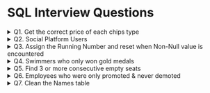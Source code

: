 # SQL Interview Questions
<details>
  <summary>Q1. Get the correct price of each chips type</summary>
  
  #### Problem Statement:
  Write a query to get the listed chips in order of their amounts respectively, if there is no chips mentioned then the amount should be skipped.<br />
    
  #### Table Schema, Sample Input, and output
  
  `Chips` **Table**
  
  | Column Name   | Type     |
  | :------------ |:---------|
  | Chips         | VARCHAR  |
  | Amt           | VARCHAR  |

  **Table Creation:**
  ```sql
  CREATE TABLE Chips_tbl (
    Chips VARCHAR(500),
    Amount VARCHAR(500)
  );
  
  INSERT INTO Chips_tbl(Chips, Amount) VALUES
  ('lays1, uncle_chips1, kurkure1', '10,20,30'),
  ('wafferrs2', '40,50'),
  ('potatochips3, hotchips3, balaji3', '60,70,80');
  ```
  
  `Chips` **Example Input:**
  
  | Chips    | Amt      |
  | :--- | :--- |
  | lays1, uncle_chips1, kurkure1 | 10,20,30 |
  | wafferrs2 | 40,50 |
  | potatochips3, hotchips3, balaji3 | 60,70,80 |

  `Example` **Output:**
  | Chips_List | Amt |
  | :--- | :--- |
  | lays1 | 10  |
  | uncle_chips1 | 20  |
  | kurkure1 |  30 |
  | wafferrs2 | 40  |
  | potatochips3 | 60  |
  | hotchips3 |  70 |
  | balaji3   |  80 |

  ```sql
  -- Split the Chips column into multiple rows by delimiter & CROSS APPLY with Main Table
  WITH CTE_Chips AS (
    SELECT T.Chips, C.Ordinal, TRIM(C.Value) AS Chips_List
    FROM Chips_tbl T
    CROSS APPLY STRING_SPLIT(Chips,',',1) C
  ),
  -- Split the Amount column into multiple rows by delimiter & CROSS APPLY with Main Table
  CTE_Amt AS (
    SELECT T.Chips, A.Ordinal, A.Value AS Amt
    FROM Chips_tbl T
    CROSS APPLY STRING_SPLIT(Amount,',',1) A
  )
  -- JOIN both the CTEs on Main Table Chips Column & Ordinal/Index of each chips to identify the price
  SELECT Chips.Chips_List, Amt.Amt 
  FROM CTE_Chips Chips 
  INNER JOIN CTE_Amt Amt
  	ON Chips.Chips = Amt.Chips 
  	AND Chips.Ordinal = Amt.Ordinal;
  ```
</details>
<details>
  <summary>Q2. Social Platform Users</summary>
  
#### Problem Statement:
  Write a query to get the users who are viewers of both platforms, "*Twitch*" & "*Youtube*", and have *atleast once a minimum of 10mins watch time*.<br />
  
#### Table Schema, Sample Input, and output

  `Platforms` **Table**
  
  | Column Name   | Type     |
  | :------------ |:---------|
  | user_id       | INT      |
  | session_start | DATETIME |
  | session_end   | DATETIME |
  | platforms     | VARCHAR  |

  **Table Creation:**

  ```sql
  -- DDL Script for Table creation & loading the data
  CREATE TABLE NamasteSQL.tbl_Platform (
  	user_id INT NOT NULL,
  	session_start DATETIME,
  	session_end DATETIME,
  	platforms VARCHAR(20)
  );
  
  INSERT INTO NamasteSQL.tbl_Platform (user_id, session_start, session_end, platforms) VALUES
  (0, '2020-08-11 05:51:31.000', '2020-08-11 05:54:45.000', 'Twitch'),
  (0, '2020-03-11 03:01:40.000', '2020-03-11 03:01:59.000', 'Twitch'),
  (0, '2020-08-11 03:50:45.000', '2020-08-11 03:55:59.000', 'Youtube'),
  (1, '2020-11-19 06:24:24.000', '2020-11-19 07:24:38.000', 'Youtube'),
  (1, '2020-11-20 06:59:57.000', '2020-11-20 07:20:11.000', 'Twitch'),
  (2, '2020-07-11 03:36:54.000', '2020-07-11 03:37:08.000', 'OTT'),
  (2, '2020-11-14 03:36:05.000', '2020-11-14 03:39:19.000', 'Youtube'),
  (2, '2020-07-11 14:32:19.000', '2020-07-11 14:42:33.000', 'Youtube'),
  (3, '2020-11-26 11:41:47.000', '2020-11-26 11:52:01.000', 'Twitch'),
  (3, '2020-10-11 22:15:14.000', '2020-10-11 22:18:28.000', 'Youtube');
  ```

  `Platforms` **Example Input:**
  
  | user_id    | session_start      | session_end   | platforms        |
  | :--- | :--- | :---| :--- |
  | 0 | 2020-08-11 05:51:31.000 | 2020-08-11 05:54:45.000 | Twitch |
  | 0 | 2020-03-11 03:01:40.000 | 2020-03-11 03:01:59.000 | Twitch |
  | 0 | 2020-08-11 03:50:45.000 | 2020-08-11 03:55:59.000 | Youtube |
  | 1 | 2020-11-19 06:24:24.000 | 2020-11-19 07:24:38.000 | Youtube |
  | 1 | 2020-11-20 06:59:57.000 | 2020-11-20 07:20:11.000 | Twitch |
  | 2 | 2020-07-11 03:36:54.000 | 2020-07-11 03:37:08.000 | OTT |
  | 2 | 2020-11-14 03:36:05.000 | 2020-11-14 03:39:19.000 | Youtube |
  | 2 | 2020-07-11 14:32:19.000 | 2020-07-11 14:42:33.000 | Youtube |
  | 3 | 2020-11-26 11:41:47.000 | 2020-11-26 11:52:01.000 | Twitch |
  | 3 | 2020-10-11 22:15:14.000 | 2020-10-11 22:18:28.000 | Youtube |

  `Example` **Output:**
  | user_id |
  | :--- |
  | 1 |
  | 3 |

  **Approach 1**
  ```sql
  -- Approach 1 - Using GROUP BY, CTE & INNER JOIN
  WITH cte_users AS (
  	-- Get the users of two platforms (Twitch & Youtube)
  	SELECT user_id
  	FROM NamasteSQL.tbl_Platform
  	WHERE platforms IN ('Twitch', 'Youtube')
  	GROUP BY user_id
  	HAVING COUNT(DISTINCT platforms) = 2
  ),
  cte_duration AS (
  	-- Get the users who have at least 10mins of watch time on either Twitch or Youtube
  	SELECT user_id
  	FROM NamasteSQL.tbl_Platform
  	WHERE platforms IN ('Twitch', 'Youtube')
  	AND DATEDIFF(MINUTE, session_start, session_end) >= 10
  )
  -- Final query to find the users of both platforms who have at least 10mins of watch time once
  SELECT DISTINCT u.user_id
  FROM cte_users u INNER JOIN cte_duration d
  ON u.user_id = d.user_id;
  ```

  **Approach 2**
  ```sql
  -- Approach 2 - Using DENSE_RANK() & INNER JOIN
  SELECT DISTINCT D.user_id
  FROM NamasteSQL.tbl_Platform D
  INNER JOIN (
  	SELECT user_id, DENSE_RANK() OVER(PARTITION BY user_id ORDER BY platforms) AS drank
  	FROM NamasteSQL.tbl_Platform
  	WHERE platforms IN ('Twitch', 'Youtube')
  ) U ON D.user_id = U.user_id
  WHERE DATEDIFF(MINUTE, D.session_start, D.session_end) >= 10
  AND u.drank = 2;
  ``` 
</details>
<details>
  <summary>Q3. Assign the Running Number and reset when Non-Null value is encountered</summary>
  
#### Problem Statement:
  Write a query to get the Running number when the flag encounters a NULL & again reset it for the next subsequent follow-up when it encounters a Non-NULL value.<br />
  
#### Table Schema, Sample Input, and output

  `Log_tbl` **Table**
  
  | Column Name   | Type     |
  | :------------ |:---------|
  | id            | INT      |
  | date          | DATE     |
  | flag          | INT      |

  **Table Creation:**

  ```sql
  -- DDL Script for Table creation & loading the data
  CREATE TABLE NamasteSQL.Log_tbl (
  	id INT,
  	date DATE,
  	flag INT
  );
  
  INSERT INTO NamasteSQL.Log_tbl (id, date, flag) VALUES
  (1, '2019-01-01', null),
  (1, '2019-01-02', null),
  (1, '2019-01-03', null),
  (1, '2019-01-04', 1),
  (1, '2019-01-05', null),
  (1, '2019-01-06', null),
  (1, '2019-01-07', 1),
  (2, '2019-01-02', 1),
  (2, '2019-01-03', null),
  (2, '2019-01-04', 1),
  (2, '2019-01-05', null),
  (2, '2019-01-06', null);
  ```

  `Log_tbl` **Example Input:**
  | id    | date      | flag   |
  | :--- | :--- | :--- |
  |1 | 2019-01-01 | null |
  |1 | 2019-01-02 | null |
  |1 | 2019-01-03 | null |
  |1 | 2019-01-04 | 1 |
  |1 | 2019-01-05 | null |
  |1 | 2019-01-06 | null |
  |1 | 2019-01-07 | 1 |
  |2 | 2019-01-02 | 1 |
  |2 | 2019-01-03 | null |
  |2 | 2019-01-04 | 1 |
  |2 | 2019-01-05 | null |
  |2 | 2019-01-06 | null |

  `Log_tbl` **Output:**
  | id   | date | flag | running_num |
  | :--- | :--- | :--- | :--- |
  |1 | 2019-01-01 | null | 1 |
  |1 | 2019-01-02 | null | 2 |
  |1 | 2019-01-03 | null | 3 |
  |1 | 2019-01-04 | 1 | null |
  |1 | 2019-01-05 | null | 1 |
  |1 | 2019-01-06 | null | 2 |
  |1 | 2019-01-07 | 1 | null |
  |2 | 2019-01-02 | 1 | null |
  |2 | 2019-01-03 | null | 1 |
  |2 | 2019-01-04 | 1 | null |
  |2 | 2019-01-05 | null | 1 |
  |2 | 2019-01-06 | null | 2 |

  **Solution**
  ```sql
	-- Assigning the row number for each record, and row number order by date for partitions (with & without flag value NULL)
	-- Perform rnum1 - rnum2 to get the different value assigned to each group of NULL records and add new row number to get running number
	WITH cte_data AS (
		SELECT 
			 id
			,date
			,flag
			,ROW_NUMBER() OVER(ORDER BY date, id) AS rnum1
			,ROW_NUMBER() OVER(PARTITION BY id, (CASE WHEN flag IS NULL THEN 1 ELSE 0 END) ORDER BY date) AS rnum2
		FROM NamasteSQL.Log_tbl
	)

	SELECT 
		 id
		,date
		,flag
		,CASE
			WHEN flag IS NULL THEN
	  			ROW_NUMBER() OVER(PARTITION BY id, rnum1-rnum2 ORDER BY id, date)
			ELSE NULL
		 END AS running_num
	FROM cte_data
	ORDER BY id, date;
  ```
</details>
<details>
  <summary>Q4. Swimmers who only won gold medals</summary>
  
#### Problem Statement:
  Write a query to find the *no of gold medals per swimmer for swimmer who ONLY won gold medals*.<br />
  
#### Table Schema, Sample Input, and output

  `Players` **Table**
  
  | Column Name   | Type     |
  | :------------ |:---------|
  | id     | INT      |
  | event  | VARCHAR  |
  | year   | SMALLINT |
  | gold   | VARCHAR  |
  | silver | VARCHAR  |
  | bronze | VARCHAR  |

  **Table Creation:**

  ```sql
  -- DDL Script for Table creation & loading the data
  CREATE TABLE NamasteSQL.Players(
	id INT,
	event VARCHAR(200),
	year SMALLINT,
	gold VARCHAR(25),
	silver VARCHAR(25),
	bronze VARCHAR(25)
  );
  
  INSERT INTO NamasteSQL.Players(id, event, year, gold, silver, bronze) VALUES
  (1, '100m', '2016', 'Amthhew', 'Donald', 'Barbara'),
  (2, '200m', '2016', 'Nichole', 'Alvaro', 'janet'),
  (3, '500m', '2016', 'Charles', 'Nichole', 'Susana'),
  (4, '100m', '2016', 'Ronald', 'maria', 'paula'),
  (5, '200m', '2016', 'Alfred', 'carol', 'Steven'),
  (6, '500m', '2016', 'Nichole', 'Alfred', 'Brandon'),
  (7, '100m', '2016', 'Charles', 'Dennis', 'Susana'),
  (8, '200m', '2016', 'Thomas', 'Dawn', 'catherine'),
  (9, '500m', '2016', 'Thomas', 'Dennins', 'paula'),
  (10, '100m', '2016', 'Charles', 'Dennis', 'Susana'),
  (11, '200m', '2016', 'jessica', 'Donald', 'Stefeney'),
  (12, '500m', '2016', 'Thomas', 'Steven', 'Catherine');
  ```

  `Players` **Example Input:**
  
  | id    | event  | year  | gold  |  silver  |  bronze |
  | :---  | :---   | :---  | :---  | :---     | :---    |
  |1 | 100m | 2016 | Amthhew | Donald | Barbara |
  |2 | 200m | 2016 | Nichole | Alvaro | janet |
  |3 | 500m | 2016 | Charles | Nichole | Susana |
  |4 | 100m | 2016 | Ronald | maria | paula |
  |5 | 200m | 2016 | Alfred | carol | Steven |
  |6 | 500m | 2016 | Nichole | Alfred | Brandon |
  |7 | 100m | 2016 | Charles | Dennis | Susana |
  |8 | 200m | 2016 | Thomas | Dawn | catherine |
  |9 | 500m | 2016 | Thomas | Dennins | paula |
  |10 | 100m | 2016 | Charles | Dennis | Susana |
  |11 | 200m | 2016 | jessica | Donald | Stefeney |
  |12 | 500m | 2016 | Thomas | Steven | Catherine |

  `Example` **Output:**
  | player | no_of_gold |
  | :---   | :---       |
  | Amthhew | 1 |
  | Charles | 3 |
  | jessica | 1 |
  | Ronald  | 1 |
  | Thomas  | 3 |

  **Approach 1**
  ```sql
  -- Using LEFT JOIN & GROUP BY
  SELECT g.gold AS name, COUNT(*) AS no_of_gold
  FROM NamasteSQL.Players g
  LEFT JOIN NamasteSQL.Players s
    ON LOWER(g.gold) = LOWER(s.silver)
  LEFT JOIN NamasteSQL.Players b
    ON LOWER(g.gold) = LOWER(b.bronze)
  WHERE s.silver IS NULL AND b.bronze IS NULL
  GROUP BY g.gold;
  ```

  **Approach 2**
  ```sql
  -- Using UNION ALL & CTE
  WITH silver_bronze_players AS (
	SELECT DISTINCT silver AS name
	FROM NamasteSQL.Players
	UNION ALL
	SELECT DISTINCT bronze AS name
	FROM NamasteSQL.Players
  )
  SELECT gold AS player, COUNT(*) AS no_of_gold
  FROM NamasteSQL.Players
  WHERE LOWER(gold) NOT IN (
	SELECT LOWER(name)
	FROM silver_bronze_players
  )
  GROUP BY gold;
  ``` 
</details>
<details>
  <summary>Q5. Find 3 or more consecutive empty seats</summary>
  
#### Problem Statement:
  Write a query to get the *list of 3 or more Consecutive empty seats*.<br />
  
#### Table Schema, Sample Input, and output

  `Seats` **Table**
  
  | Column Name | Type   |
  | :-------- |:-------  |
  | seat_no   | SMALLINT |
  | is_empty  | CHAR     |

  **Table Creation:**

  ```sql
  -- DDL Script for Table creation & loading the data
  CREATE TABLE NamasteSQL.Seats (
	seat_no SMALLINT,
	is_empty CHAR(1)
  );
  
  INSERT INTO NamasteSQL.Seats(seat_no, is_empty) VALUES
  (1, 'N'),
  (2, 'Y'),
  (3, 'N'),
  (4, 'Y'),
  (5, 'Y'),
  (6, 'Y'),
  (7, 'N'),
  (8, 'Y'),
  (9, 'Y'),
  (10, 'Y'),
  (11, 'Y'),
  (12, 'N'),
  (13, 'Y'),
  (14, 'Y');
  ```

  `Seats` **Sample Input:**  
  | seat_no | is_empty |
  | :---    | :---     |
  |1 | N |
  |2 | Y |
  |3 | N |
  |4 | Y |
  |5 | Y |
  |6 | Y |
  |7 | N |
  |8 | Y |
  |9 | Y |
  |10 | Y |
  |11 | Y |
  |12 | N |
  |13 | Y |
  |14 | Y |

  **Sample Output:**
  | seat_no | is_empty |
  | :---    | :---     |
  |4 | Y |
  |5 | Y |
  |6 | Y |
  |8 | Y |
  |9 | Y |
  |10 | Y |
  |11 | Y |

  **Solution**
  ```sql
  WITH empty_seats AS (
	SELECT 
		 seat_no
		,is_empty
		,seat_no - ROW_NUMBER() OVER(ORDER BY seat_no) AS diff
	FROM NamasteSQL.Seats
	WHERE is_empty='Y'
  )

  SELECT
	 seat_no
	,is_empty
  FROM empty_seats empty
  INNER JOIN (
	SELECT diff
	FROM empty_seats
	GROUP BY diff
	HAVING COUNT(*) >= 3 ) empty3
  ON empty.diff = empty3.diff;
  ```
</details>
<details>
  <summary>Q6. Employees who were only promoted & never demoted</summary>
  
#### Problem Statement:
  Write a query to print only those employee names who were *only promoted & never demoted*.<br />
  
#### Table Schema, Sample Input, and output

  `Employee_tbl` **Table**
  
  | Column Name    | Type     |
  | :------------  |:---------|
  | emp_name       | VARCHAR  |
  | promotion_date | DATE     |
  | position       | VARCHAR  |

  `Designation_tbl` **Table**
  
  | Column Name    | Type     |
  | :------------  |:---------|
  | designation_order | SMALLINT |
  | designation       | VARCHAR  |
  
  **Table Creation:**

  ```sql
  -- DDL Script for Table creation & loading the data
  CREATE TABLE NamasteSQL.Employee_tbl(
	emp_name VARCHAR(20),
	promotion_date DATE,
	position VARCHAR(20)
  );
  
  INSERT INTO NamasteSQL.Employee_tbl(emp_name, promotion_date, position) VALUES
  ('A', '1999-10-10', 'Clerk'),
  ('A', '1999-12-10', 'Agent'),
  ('A', '2000-02-01', 'Clerk'),
  ('B', '2000-01-01', 'Agent'),
  ('B', '2000-02-02', 'Assistant Manager'),
  ('B', '2000-05-15', 'Manager'),
  ('C', '2000-05-01', 'Assistant Manager'),
  ('C', '2000-05-06', 'Agent'),
  ('D', '2000-02-01', 'Agent'),
  ('D', '2000-05-10', 'Assistant Manager'),
  ('D', '2000-06-15', 'Head Manager');
  
  CREATE TABLE NamasteSQL.Designaton_tbl(
	designation_order SMALLINT,
	designation VARCHAR(20)
  );
  
  INSERT INTO NamasteSQL.Designaton_tbl(designation_order, designation) VALUES
  (1, 'Clerk'),
  (2, 'Agent'),
  (3, 'Assistant Manager'),
  (4, 'Manager'),
  (5, 'Head Manager');
  ```

  **Sample Input:**
  
  `Employee_tbl`
  
  | emp_name | promotion_date | position |
  | :---     | :---           | :---     |
  | A | 1999-10-10 | Clerk |
  | A | 1999-12-10 | Agent |
  | A | 2000-02-01 | Clerk |
  | B | 2000-01-01 | Agent |
  | B | 2000-02-02 | Assistant Manager |
  | B | 2000-05-15 | Manager |
  | C | 2000-05-01 | Assistant Manager |
  | C | 2000-05-06 | Agent |
  | D | 2000-02-01 | Agent |
  | D | 2000-05-10 | Assistant Manager |
  | D | 2000-06-15 | Head Manager |
  
  `Designaton_tbl`
  | designation_order | designation |
  | :---              | :---        |
  | 1 | Clerk |
  | 2 | Agent |
  | 3 | Assistant Manager |
  | 4 | Manager |
  | 5 | Head Manager |

  **Sample Output:**
  | emp_name |
  | :--- |
  | B |
  | D |

  **Solution:**
  ```sql
  WITH emp_position AS (
	SELECT 
	   e.emp_name
	  ,e.promotion_date
	  ,e.position
	  ,d.designation_order
	  ,ROW_NUMBER() OVER(PARTITION BY e.emp_name ORDER BY e.promotion_date) AS pro_num
	  ,ROW_NUMBER() OVER(PARTITION BY e.emp_name ORDER BY d.designation_order) AS pos_num
	FROM NamasteSQL.Employee_tbl e
	LEFT JOIN NamasteSQL.Designaton_tbl d
	ON e.position = d.designation
  )
  SELECT DISTINCT emp_name
  FROM emp_position
  WHERE pro_num - pos_num = 0;
  ```
</details>
<details>
  <summary>Q7. Clean the Names table</summary>
  
#### Problem Statement:
  Write a query to clean the input table - Names and provide the First name & Last name as shown in the sample output.<br />
  
#### Table Schema, Sample Input, and output

  `Names` **Table**
  
  | Column Name | Type     |
  | :--------   |:---------|
  | name        | VARCHAR  |
  
  **Table Creation:**

  ```sql
  -- DDL Script for Table creation & loading the data
  CREATE TABLE NamasteSQL.Names(
    name VARCHAR(20)
  );
  
  INSERT INTO NamasteSQL.Names VALUES
  ('AsHiSh dEv'),
  ('KuMar SinGh'),
  ('JohN dOe'),
  ('VaibHAVi IYER'),
  ('kiRAn RaO');
  ```

  **Sample Input:** 
  
  `Names`  
  | name |
  | :--- |
  | AsHiSh dEv |
  | KuMar SinGh |
  | JohN dOe |
  | VaibHAVi IYER |
  | kiRAn RaO |

  **Sample Output:**
  | first_name | last_name |
  | :---       | :---      |
  | Ashish | Dev |
  | Kumar | Singh |
  | John | Doe |
  | Vaibhavi | Iyer |
  | Kiran | Rao |

  **Solution:**
  `Approach1`
  ```sql
  -- Using PARSENAME, REPLACE, LOWER, UPPER, LEFT, RIGHT, and LEN
  WITH cte_names AS (
    SELECT
       LOWER(PARSENAME(REPLACE(name,' ','.'),2)) AS fname
      ,LOWER(PARSENAME(REPLACE(name,' ','.'),1)) AS lname
    FROM NamasteSQL.Names
  )

  SELECT 
     UPPER(LEFT(fname,1))+RIGHT(fname,LEN(fname)-1) AS first_name
    ,UPPER(LEFT(lname,1))+RIGHT(lname,LEN(lname)-1) AS last_name
  FROM cte_names;
  ```
  
  `Approach2`
  ```sql
  -- Using CHARINDEX, SUBSTRING, LOWER, UPPER, and LEN
  WITH cte_names AS (
    SELECT
       LOWER(SUBSTRING(name, 1, CHARINDEX(' ', name)-1)) AS fname
      ,LOWER(SUBSTRING(name, CHARINDEX(' ', name)+1, LEN(name) - CHARINDEX(' ', name))) AS lname
    FROM NamasteSQL.Names)

  SELECT 
     UPPER(SUBSTRING(fname,1,1))+SUBSTRING(fname,2,LEN(fname)-1) AS first_name
    ,UPPER(SUBSTRING(lname,1,1))+SUBSTRING(lname,2,LEN(lname)-1) AS last_name
  FROM cte_names;
  ```
</details>